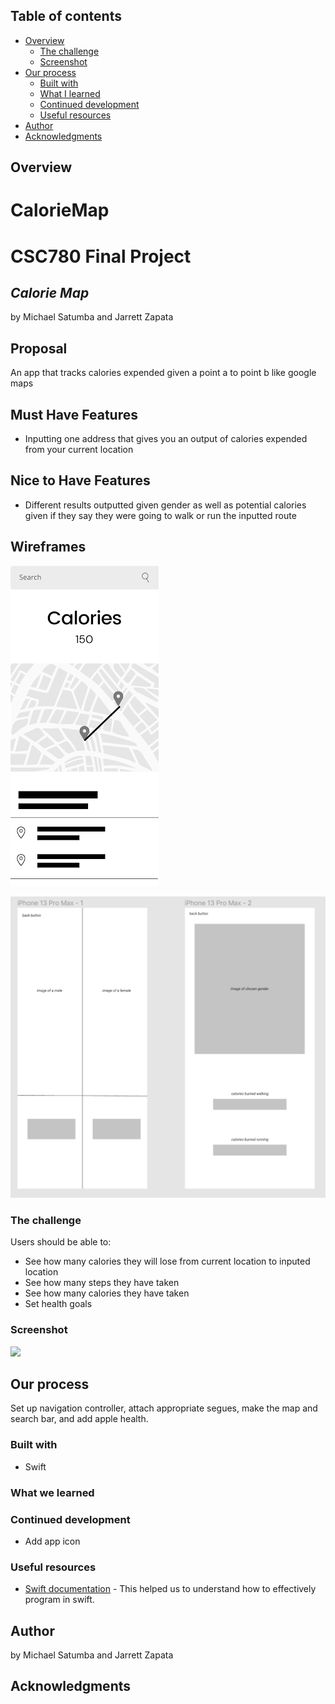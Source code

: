 


## Table of contents

- [Overview](#overview)
  - [The challenge](#the-challenge)
  - [Screenshot](#screenshot)
- [Our process](#my-process)
  - [Built with](#built-with)
  - [What I learned](#what-i-learned)
  - [Continued development](#continued-development)
  - [Useful resources](#useful-resources)
- [Author](#author)
- [Acknowledgments](#acknowledgments)

<!-- **Note: Delete this note and update the table of contents based on what sections you keep.** -->

## Overview

# CalorieMap
# CSC780 Final Project
## _Calorie Map_
by Michael Satumba and Jarrett Zapata

## Proposal
An app that tracks calories expended given a point a to point b like google maps

## Must Have Features

- Inputting one address that gives you an output of calories expended from your current location

## Nice to Have Features
- Different results outputted given gender as well as potential calories given if they say they were going to walk or run the inputted route

## Wireframes

![Basic UI](./wireframe1.png)

![Gender chosen and calorie output given gender](./wireframe2.png)

### The challenge

Users should be able to:

- See how many calories they will lose from current location to inputed location
- See how many steps they have taken
- See how many calories they have taken
- Set health goals

### Screenshot

![](<./public/localhost_3000_(iPhone%2012%20Pro).png>)


## Our process

Set up navigation controller, attach appropriate segues, make the map and search bar, and add apple health.

### Built with

- Swift

### What we learned



### Continued development

<!-- Use this section to outline areas that you want to continue focusing on in future projects. These could be concepts you're still not completely comfortable with or techniques you found useful that you want to refine and perfect. -->

- Add app icon

<!-- **Note: Delete this note and the content within this section and replace with your own plans for continued development.** -->

### Useful resources

- [Swift documentation](https://www.swift.org/documentation/) - This helped us to understand how to effectively program in swift.

<!-- - [Example resource 2](https://www.example.com) - This is an amazing article which helped me finally understand XYZ. I'd recommend it to anyone still learning this concept.

**Note: Delete this note and replace the list above with resources that helped you during the challenge. These could come in handy for anyone viewing your solution or for yourself when you look back on this project in the future.** -->

## Author

by Michael Satumba and Jarrett Zapata

<!-- **Note: Delete this note and add/remove/edit lines above based on what links you'd like to share.** -->

## Acknowledgments

<!-- This is where you can give a hat tip to anyone who helped you out on this project. Perhaps you worked in a team or got some inspiration from someone else's solution. This is the perfect place to give them some credit. -->


<!-- **Note: Delete this note and edit this section's content as necessary. If you completed this challenge by yourself, feel free to delete this section entirely.** -->

